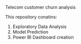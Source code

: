 Telecom customer churn analysis


This repository conatins:
1. Exploratory Data Analysis
2. Model Prediction 
3. Power BI Dashboard creation
